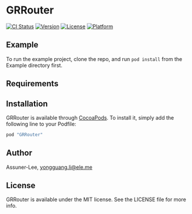 # GRRouter

[![CI Status](http://img.shields.io/travis/Assuner-Lee/GRRouter.svg?style=flat)](https://travis-ci.org/Assuner-Lee/GRRouter)
[![Version](https://img.shields.io/cocoapods/v/GRRouter.svg?style=flat)](http://cocoapods.org/pods/GRRouter)
[![License](https://img.shields.io/cocoapods/l/GRRouter.svg?style=flat)](http://cocoapods.org/pods/GRRouter)
[![Platform](https://img.shields.io/cocoapods/p/GRRouter.svg?style=flat)](http://cocoapods.org/pods/GRRouter)

## Example

To run the example project, clone the repo, and run `pod install` from the Example directory first.

## Requirements

## Installation

GRRouter is available through [CocoaPods](http://cocoapods.org). To install
it, simply add the following line to your Podfile:

```ruby
pod "GRRouter"
```

## Author

Assuner-Lee, yongguang.li@ele.me

## License

GRRouter is available under the MIT license. See the LICENSE file for more info.
